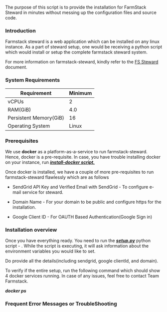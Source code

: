 The purpose of this script is to provide the installation for FarmStack Steward in minutes without messing up the configuration files and source code.

### Introduction

Farmstack steward is a web application which can be installed on any linux instance. As a part of steward setup, one would be receiving a python script which would install or setup the complete farmstack steward system.

For more information on farmstack-steward, kindly refer to the [FS Steward](https://digitalgreenorg.atlassian.net/wiki/spaces/FSB/pages/200474625/FS+Steward) document.

### System Requirements

| Requirement                        | Minimum       |
| ---------------------------------- | ------------- |
| vCPUs                              | 2             |
| RAM(GiB)                           | 4.0           |
| Persistent Memory(GiB)             | 16            |
| Operating System                   | Linux         |

### Prerequisites

We use **docker** as a platform-as-a-service to run farmstack-steward. Hence, docker is a pre-requisite. In case, you have trouble installing docker on your instance, run [_**install-docker script.**_](helpers/install-docker.sh)


Once docker is installed, we have a couple of more pre-requisites to run farmstack-steward flawlessly which are as follows

*   SendGrid API Key and Verified Email with SendGrid - To configure e-mail service for steward.
    
*   Domain Name - For your domain to be public and configure https for the installation.
    
*   Google Client ID - For OAUTH Based Authentication(Google Sign in)
    

### Installation overview

Once you have everything ready. You need to run the [_**setup.py**_](setup.py) python script - . While the script is executing, it will ask information about the environment variables you would like to set.

Do provide all the details(including sendgrid, google clientId, and domain).

To verify if the entire setup, run the following command which should show 4 docker services running. In case of any issues, feel free to contact Team Farmstack.

_**docker ps**_

### Frequent Error Messages or TroubleShooting